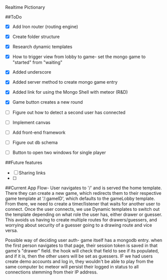 Realtime Pictionary

##ToDo
- [X] Add Iron router (routing engine)
- [X] Create folder structure
- [X] Research dynamic templates
- [X] How to trigger view from lobby to game- set the mongo game to "started" from "waiting"
- [X] Added underscore
- [X] Added server method to create mongo game entry
- [X] Added link for using the Mongo Shell with meteor (R&D) 
- [X] Game button creates a new round  
- [ ] Figure out how to detect a second user has connected
- [ ] Implement canvas
- [ ] Add front-end framework
- [ ] Figure out db schema
- [ ] Button to open two windows for single player



##Future features
- [ ] Sharing links
- [ ] 


##Current App Flow- 
User navigates to '/' and is served the home template.  There they can create a new game, which redirects them to their respective game template at '/:gameID', which defaults to the gameLobby template.  From there, we need to create a timer/listener that waits for another user to connect.  Once the user connects, we use Dynamic templates to switch out the template depending on what role the user has, either drawer or guesser.  This avoids us having to create multiple routes for drawers/guessers, and worrying about security of a guesser going to a drawing route and vice versa.

Possible way of deciding user auth- game itself has a mongodb entry.  when the first person navigates to that page, their session token is saved in that game's "drawer" field.  the hook will check that field to see if its populated, and if it is, then the other users will be set as guessers.  IF we had users create demo accounts and log in, they wouldn't be able to play from the same computer bc meteor will persist their logged in status to all connections stemming from their IP address.
